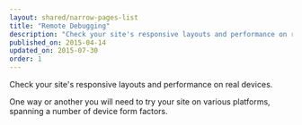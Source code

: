 ```yaml
---
layout: shared/narrow-pages-list
title: "Remote Debugging"
description: "Check your site's responsive layouts and performance on real devices."
published_on: 2015-04-14
updated_on: 2015-07-30
order: 1
---
```


<p class="intro">
  Check your site's responsive layouts and performance on real devices.
</p>

One way or another you will need to try your site on various platforms,
spanning a number of device form factors.

